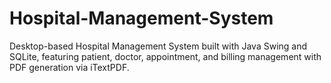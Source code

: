# Hospital-Management-System
Desktop-based Hospital Management System built with Java Swing and SQLite, featuring patient, doctor, appointment, and billing management with PDF generation via iTextPDF.
